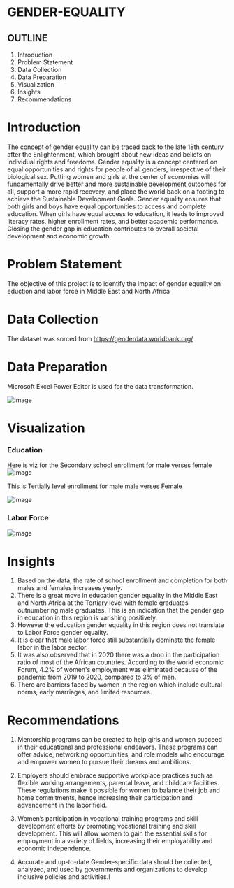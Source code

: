 # GENDER-EQUALITY
## OUTLINE
1. Introduction
2. Problem Statement
3. Data Collection
4. Data Preparation
5. Visualization
6. Insights
7. Recommendations

# Introduction
The concept of gender equality can be traced back to the late 18th century after the Enlightenment, which brought about new ideas and beliefs on individual rights and freedoms. Gender equality is a concept centered on equal opportunities and rights for people of all genders, irrespective of their biological sex. Putting women and girls at the center of economies will fundamentally drive better and more sustainable development outcomes for all, support a more rapid recovery, and place the world back on a footing to achieve the Sustainable Development Goals. Gender equality ensures that both girls and boys have equal opportunities to access and complete education. When girls have equal access to education, it leads to improved literacy rates, higher enrollment rates, and better academic performance. Closing the gender gap in education contributes to overall societal development and economic growth. 

# Problem Statement
The objective of this project is to identify the impact of gender equality on eduction and labor force in Middle East and North Africa
# Data Collection
The dataset was sorced from https://genderdata.worldbank.org/
# Data Preparation
Microsoft Excel Power Editor is used for the data transformation.

![image](https://github.com/KANYIANALYST/GENDER-EQUALITY-ON-EDUCATION/assets/130997793/ba0bb101-0207-4892-a998-1dd9f55d9485)



# Visualization
### Education
Here is viz for the Secondary school enrollment for male verses female
![image](https://github.com/KANYIANALYST/GENDER-EQUALITY-ON-EDUCATION/assets/130997793/dba8a6c0-22c2-45e0-b899-e5f0c287d2c3)  


This is Tertially level enrollment for male male verses Female

![image](https://github.com/KANYIANALYST/GENDER-EQUALITY-ON-EDUCATION/assets/130997793/1dd8257a-0b62-4a57-b821-cb44f8fbdfb4)

### Labor Force
![image](https://github.com/KANYIANALYST/GENDER-EQUALITY-ON-EDUCATION/assets/130997793/7827465e-f831-4b50-9091-e318d849374f)

# Insights
1. Based on the data, the rate of school enrollment and completion for both males and females increases yearly. 
2. There is a great move in education gender equality in the Middle East and North Africa at the Tertiary level with female graduates outnumbering male graduates. This is an indication that the gender gap in education in this region is varishing positively.
3. However the education gender equality in this region does not translate to  Labor Force gender equality. 
4. It is clear that male labor force still substantially dominate the female labor in the labor sector.
5. It was also observed that in 2020 there was a drop in the participation ratio of most of the African countries. According to the world economic Forum, 4.2% of women's employment was eliminated because of the pandemic from 2019 to 2020, compared to 3% of men.
6. There are barriers faced by women in the region which include cultural norms, early marriages, and limited resources.

# Recommendations
1. Mentorship programs can be created to help girls and women succeed in their educational and professional endeavors. These programs can offer advice, networking opportunities, and role models who encourage and empower women to pursue their dreams and ambitions.

2. Employers should embrace supportive workplace practices such as flexible working arrangements, parental leave, and childcare facilities. These regulations make it possible for women to balance their job and home commitments, hence increasing their participation and advancement in the labor field.

3. Women’s participation in vocational training programs and skill development efforts by promoting vocational training and skill development. This will allow women to gain the essential skills for employment in a variety of fields, increasing their employability and economic independence.

4. Accurate and up-to-date Gender-specific data should be collected, analyzed, and used by governments and organizations to develop inclusive policies and activities.!








